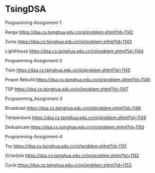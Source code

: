 # TsingDSA

Programming-Assignment-1

Range https://dsa.cs.tsinghua.edu.cn/oj/problem.shtml?id=1142

Zuma https://dsa.cs.tsinghua.edu.cn/oj/problem.shtml?id=1143

LightHouse https://dsa.cs.tsinghua.edu.cn/oj/problem.shtml?id=1144



Programming-Assignment-2

Train https://dsa.cs.tsinghua.edu.cn/oj/problem.shtml?id=1145

Proper Rebuild https://dsa.cs.tsinghua.edu.cn/oj/problem.shtml?id=1146

TSP https://dsa.cs.tsinghua.edu.cn/oj/problem.shtml?id=1147


Programming_Assignment-3

Broadcast https://dsa.cs.tsinghua.edu.cn/oj/problem.shtml?id=1148

Temperature https://dsa.cs.tsinghua.edu.cn/oj/problem.shtml?id=1149

Deduplicate https://dsa.cs.tsinghua.edu.cn/oj/problem.shtml?id=1150


Programming-Assignment-4

Toy https://dsa.cs.tsinghua.edu.cn/oj/problem.shtml?id=1151

Schedule https://dsa.cs.tsinghua.edu.cn/oj/problem.shtml?id=1152

Cycle https://dsa.cs.tsinghua.edu.cn/oj/problem.shtml?id=1153
